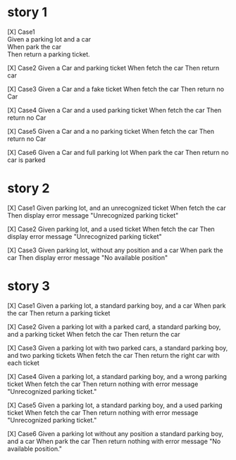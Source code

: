 # story 1
[X] Case1  
    Given a parking lot and a car  
    When park the car  
    Then return a parking ticket.

[X] Case2
    Given a Car and parking ticket
    When fetch the car
    Then return car

[X] Case3
    Given a Car and a fake ticket
    When fetch the car
    Then return no Car

[X] Case4
    Given a Car and a used parking ticket
    When fetch the car
    Then return no Car

[X] Case5
    Given a Car and a no parking ticket
    When fetch the car
    Then return no Car

[X] Case6
    Given a Car and full parking lot
    When park the car
    Then return no car is parked

# story 2 
[X] Case1 
    Given parking lot, and an unrecognized ticket 
    When fetch the car 
    Then display error message "Unrecognized parking ticket"

[X] Case2 
    Given parking lot, and a used ticket 
    When fetch the car 
    Then display error message "Unrecognized parking ticket"

[X] Case3 
    Given parking lot, without any position and a car 
    When park the car 
    Then display error message "No available position"
# story 3
[X] Case1 
    Given a parking lot, a standard parking boy, and a car 
    When park the car 
    Then return a parking ticket

[X] Case2 
    Given a parking lot with a parked card, a standard parking boy, and a parking ticket 
    When fetch the car 
    Then return the car

[X] Case3 
    Given a parking lot with two parked cars, a standard parking boy, and two parking tickets 
    When fetch the car 
    Then return the right car with each ticket
    
[X] Case4 
    Given a parking lot, a standard parking boy, and a wrong parking ticket 
    When fetch the car 
    Then return nothing with error message "Unrecognized parking ticket."

[X] Case5 
    Given a parking lot, a standard parking boy, and a used parking ticket 
    When fetch the car 
    Then return nothing with error message "Unrecognized parking ticket."

[X] Case6 
    Given a parking lot without any position a standard parking boy, and a car 
    When park the car 
    Then return nothing with error message "No available position."